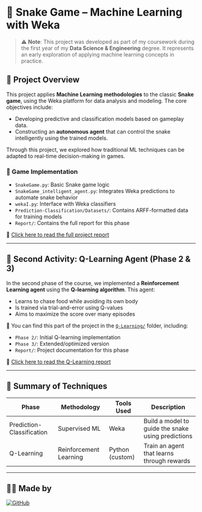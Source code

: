 # 🐍 Snake Game – Machine Learning with Weka

> ⚠️ **Note**: This project was developed as part of my coursework during the first year of my **Data Science & Engineering** degree. It represents an early exploration of applying machine learning concepts in practice.

## 🧠 Project Overview

This project applies **Machine Learning methodologies** to the classic **Snake game**, using the Weka platform for data analysis and modeling. The core objectives include:

- Developing predictive and classification models based on gameplay data.
- Constructing an **autonomous agent** that can control the snake intelligently using the trained models.

Through this project, we explored how traditional ML techniques can be adapted to real-time decision-making in games.

### 🐍 Game Implementation

- `SnakeGame.py`: Basic Snake game logic
- `SnakeGame_intelligent_agent.py`: Integrates Weka predictions to automate snake behavior
- `wekaI.py`: Interface with Weka classifiers
- `Prediction-Classification/Datasets/`: Contains ARFF-formatted data for training models
- `Report/`: Contains the full report for this phase

📄 [Click here to read the full project report](Report/MLI___Assignment_I.pdf)

---

## 🔁 Second Activity: Q-Learning Agent (Phase 2 & 3)

In the second phase of the course, we implemented a **Reinforcement Learning agent** using the **Q-learning algorithm**. This agent:

- Learns to chase food while avoiding its own body
- Is trained via trial-and-error using Q-values
- Aims to maximize the score over many episodes

📂 You can find this part of the project in the [`Q-Learning/`](./Q-Learning/) folder, including:
- `Phase 2/`: Initial Q-learning implementation
- `Phase 3/`: Extended/optimized version
- `Report/`: Project documentation for this phase

📄 [Click here to read the Q-Learning report](Q-Learning/Report/MLI___Assignment_II.pdf)

---

## 📌 Summary of Techniques

| Phase              | Methodology         | Tools Used | Description                              |
|--------------------|---------------------|-------------|------------------------------------------|
| Prediction-Classification | Supervised ML        | Weka        | Build a model to guide the snake using predictions |
| Q-Learning         | Reinforcement Learning | Python (custom) | Train an agent that learns through rewards |

---

## 👩‍💻 Made by

[![GitHub](https://img.shields.io/badge/GitHub-Raqueljadel-181717?logo=github&style=flat-square)](https://github.com/Raqueljadel)


